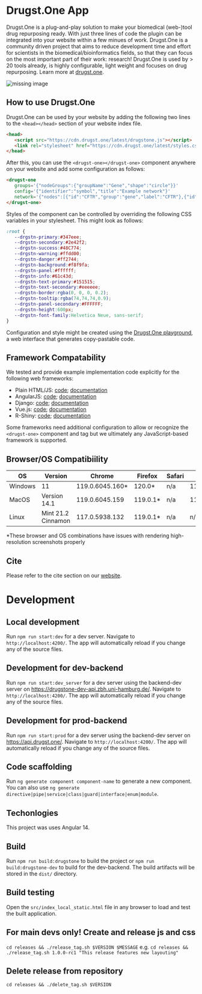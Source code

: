 # Drugst.One App

Drugst.One is a plug-and-play solution to make your biomedical (web-)tool drug repurposing ready. With just three lines of code the plugin can be integrated into your website within a few minues of work. Drugst.One is a community driven project that aims to reduce development time and effort for scientists in the biomedical/bioinformatics fields, so that they can focus on the most important part of their work: research! Drugst.One is used by > 20 tools already, is highly configurable, light weight and focuses on drug repurposing. Learn more at [drugst.one](https://drugst.one). 

<img src="https://drugst.one/assets/Drugstone_preprint_figure1.png" alt="missing image">

## How to use Drugst.One

Drugst.One can be used by your website by adding the following two lines to the `<head></head>` section of your website index file.

``` html
<head>
   <script src="https://cdn.drugst.one/latest/drugstone.js"></script>
   <link rel="stylesheet" href="https://cdn.drugst.one/latest/styles.css">
</head>
```
After this, you can use the `<drugst-one></drugst-one>` component anywhere on your website and add some configuration as follows:

``` html
<drugst-one
   groups='{"nodeGroups":{"groupName":"Gene","shape":"circle"}}'
   config='{"identifier":"symbol","title":"Example network"}'
   network='{"nodes":[{"id":"CFTR","group":"gene","label":"CFTR"},{"id":"TGFB1","group":"gene","label":"TGFB1"}],"edges":[{"from":"DCTN4","to":"TGFB1"}]}'>
</drugst-one>
```

Styles of the component can be controlled by overriding the following CSS variables in your stylesheet. This might look as follows:

``` css
:root {
   --drgstn-primary:#347eee;
   --drgstn-secondary:#2e42f2;
   --drgstn-success:#48C774;
   --drgstn-warning:#ffdd00;
   --drgstn-danger:#ff2744;
   --drgstn-background:#f8f9fa;
   --drgstn-panel:#ffffff;
   --drgstn-info:#61c43d;
   --drgstn-text-primary:#151515;
   --drgstn-text-secondary:#eeeeee;
   --drgstn-border:rgba(0, 0, 0, 0.2);
   --drgstn-tooltip:rgba(74,74,74,0.9);
   --drgstn-panel-secondary:#FFFFFF;
   --drgstn-height:600px;
   --drgstn-font-family:Helvetica Neue, sans-serif;
}
```

Configuration and style might be created using the [Drugst.One playground](https://drugst.one/playground), a web interface that generates copy-pastable code.

## Framework Compatability

We tested and provide example implementation code explicitly for the following web frameworks:

- Plain HTML/JS: [code](https://github.com/drugst-one/integration-examples/tree/main/basic); [documentation](https://drugst.one/doc#basic_integration)
- AngularJS: [code](https://github.com/drugst-one/integration-examples/tree/main/angular); [documentation](https://drugst.one/doc#angularjs_setup)
- Django: [code](https://gitlab.rrz.uni-hamburg.de/cosy-bio/drugst.one/template-django/-/tree/main/drugstone_template); [documentation](https://drugst.one/doc#djano_setup)
- Vue.js: [code](https://github.com/drugst-one/integration-examples/tree/main/vue); [documentation](https://drugst.one/doc#vuejs_setup)
- R-Shiny: [code](https://github.com/drugst-one/integration-examples/tree/main/shiny); [documentation](https://drugst.one/doc#rshiny_setup)

Some frameworks need additional configuration to allow or recognize the `<drugst-one>` component and tag but we ultimately any JavaScript-based framework is supported.

## Browser/OS Compatibiility

| OS           | Version            | Chrome         | Firefox        | Safari         | Edge           | Opera          |
|--------------|--------------------|----------------|----------------|----------------|----------------|----------------|
| Windows      | 11                 | 119.0.6045.160*| 120.0*         | n/a            | 119.0.2151.72  | 119.0.6045.159*|
| MacOS        | Version 14.1       | 119.0.6045.159 | 119.0.1*       | n/a            | 119.0.2151.72  | 88.0.4412.74   |
| Linux        | Mint 21.2 Cinnamon | 117.0.5938.132 | 119.0.1*       | n/a            | n/a            | 105.0.4970.16  |

*These browser and OS combinations have issues with rendering high-resolution screenshots properly

## Cite

Please refer to the cite section on our [website](https://drugst.one/cite).

# Development

## Local development

Run `npm run start:dev` for a dev server. Navigate to `http://localhost:4200/`. The app will automatically reload if you change any of the source files.

## Development for dev-backend 

Run `npm run start:dev_server` for a dev server using the backend-dev server on https://drugstone-dev-api.zbh.uni-hamburg.de/. Navigate to `http://localhost:4200/`. The app will automatically reload if you change any of the source files.


## Development for prod-backend 

Run `npm run start:prod` for a dev server using the backend-dev server on https://api.drugst.one/. Navigate to `http://localhost:4200/`. The app will automatically reload if you change any of the source files.


## Code scaffolding

Run `ng generate component component-name` to generate a new component. You can also use `ng generate directive|pipe|service|class|guard|interface|enum|module`.

## Techonlogies

This project was uses Angular 14.

## Build

Run `npm run build:drugstone` to build the project or `npm run build:drugstone-dev` to build for the dev-backend. The build artifacts will be stored in the `dist/` directory.

## Build testing

Open the `src/index_local_static.html` file in any browser to load and test the built application.


## For main devs only! Create and release js and css

`cd releases && ./release_tag.sh $VERSION $MESSAGE`
e.g.
`cd releases && ./release_tag.sh 1.0.0-rc1 "This release features new layouting"`

## Delete release from repository
`cd releases && ./delete_tag.sh $VERSION`
